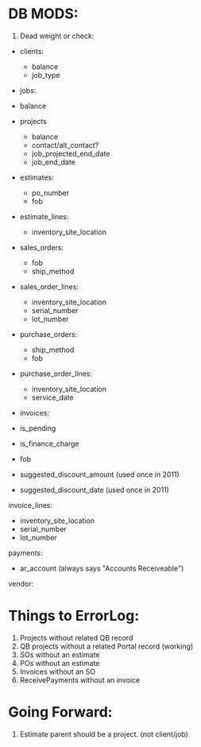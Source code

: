 # DB MODS:

1. Dead weight or check:

- clients:
  - balance
  - job_type
  
- jobs:
 - balance
 
- projects
  - balance
  - contact/alt_contact?
  - job_projected_end_date
  - job_end_date
  
- estimates:
  - po_number
  - fob
  
- estimate_lines:
  - inventory_site_location

- sales_orders:
   - fob
   - ship_method
   
- sales_order_lines:
  - inventory_site_location
  - serial_number
  - lot_number
  
- purchase_orders:
   - ship_method
   - fob
   
- purchase_order_lines:
  - inventory_site_location
  - service_date

- invoices:
 - is_pending
 - is_finance_charge
 - fob
 - suggested_discount_amount (used once in 2011)
 - suggested_discount_date (used once in 2011)

invoice_lines:
 - inventory_site_location
 - serial_number
 - lot_number

payments:
  - ar_account (always says "Accounts Receiveable")
  
vendor:

# Things to ErrorLog:

1. Projects without related QB record
1. QB projects without a related Portal record (working)
1. SOs without an estimate
1. POs without an estimate
1. Invoices without an SO
1. ReceivePayments without an invoice


# Going Forward:
1. Estimate parent should be a project. (not client/job)